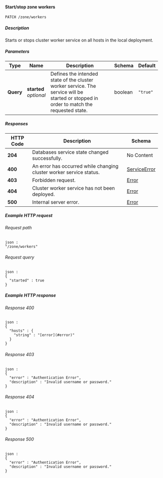 
<a name="patch_zone_workers"></a>
#### Start/stop zone workers
```
PATCH /zone/workers
```


##### Description
Starts or stops cluster worker service on all hosts in the local deployment.


##### Parameters

|Type|Name|Description|Schema|Default|
|---|---|---|---|---|
|**Query**|**started**  <br>*optional*|Defines the intended state of the cluster worker service. The service will be<br>started or stopped in order to match the requested state.|boolean|`"true"`|


##### Responses

|HTTP Code|Description|Schema|
|---|---|---|
|**204**|Databases service state changed successfully.|No Content|
|**400**|An error has occurred while changing cluster worker service status.|[ServiceError](../definitions/ServiceError.md#serviceerror)|
|**403**|Forbidden request.|[Error](../definitions/Error.md#error)|
|**404**|Cluster worker service has not been deployed.|[Error](../definitions/Error.md#error)|
|**500**|Internal server error.|[Error](../definitions/Error.md#error)|


##### Example HTTP request

###### Request path
```
json :
"/zone/workers"
```


###### Request query
```
json :
{
  "started" : true
}
```


##### Example HTTP response

###### Response 400
```
json :
{
  "hosts" : {
    "string" : "[error](#error)"
  }
}
```


###### Response 403
```
json :
{
  "error" : "Authentication Error",
  "description" : "Invalid username or password."
}
```


###### Response 404
```
json :
{
  "error" : "Authentication Error",
  "description" : "Invalid username or password."
}
```


###### Response 500
```
json :
{
  "error" : "Authentication Error",
  "description" : "Invalid username or password."
}
```




